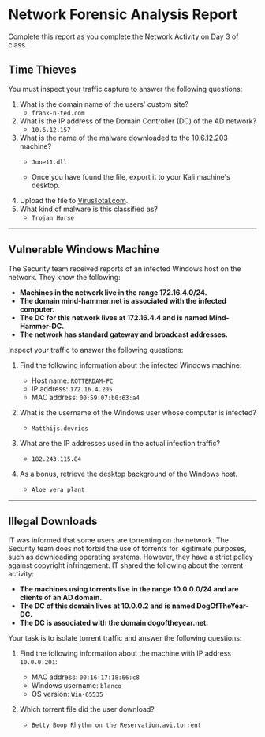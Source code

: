 # Network Forensic Analysis Report

Complete this report as you complete the Network Activity on Day 3 of class.

## Time Thieves 
You must inspect your traffic capture to answer the following questions:

1. What is the domain name of the users' custom site?
   - `frank-n-ted.com`
2. What is the IP address of the Domain Controller (DC) of the AD network?
   - `10.6.12.157`
3. What is the name of the malware downloaded to the 10.6.12.203 machine?
   - `June11.dll`

   - Once you have found the file, export it to your Kali machine's desktop.
4. Upload the file to [VirusTotal.com](https://www.virustotal.com/gui/). 
5. What kind of malware is this classified as?
   - `Trojan Horse`

---

## Vulnerable Windows Machine
The Security team received reports of an infected Windows host on the network. They know the following:
  - **Machines in the network live in the range 172.16.4.0/24.**
  - **The domain mind-hammer.net is associated with the infected computer.**
  - **The DC for this network lives at 172.16.4.4 and is named Mind-Hammer-DC.**
  - **The network has standard gateway and broadcast addresses.**

Inspect your traffic to answer the following questions:
1. Find the following information about the infected Windows machine:
    - Host name:   `ROTTERDAM-PC`
    - IP address:  `172.16.4.205`
    - MAC address: `00:59:07:b0:63:a4`
    
2. What is the username of the Windows user whose computer is infected?
   - `Matthijs.devries`
3. What are the IP addresses used in the actual infection traffic?
   - `182.243.115.84`
4. As a bonus, retrieve the desktop background of the Windows host.
   - `Aloe vera plant`

---

## Illegal Downloads
IT was informed that some users are torrenting on the network. The Security team does not forbid the use of torrents for legitimate purposes, such as downloading operating systems. However, they have a strict policy against copyright infringement.
IT shared the following about the torrent activity:
   - **The machines using torrents live in the range 10.0.0.0/24 and are clients of an AD domain.**
   - **The DC of this domain lives at 10.0.0.2 and is named DogOfTheYear-DC.**
   - **The DC is associated with the domain dogoftheyear.net.**
 
Your task is to isolate torrent traffic and answer the following questions:

1. Find the following information about the machine with IP address `10.0.0.201`:
    - MAC address:  `00:16:17:18:66:c8`
    - Windows username: `blanco`
    - OS version:  `Win-65535`

2. Which torrent file did the user download?
    - `Betty Boop Rhythm on the Reservation.avi.torrent`
